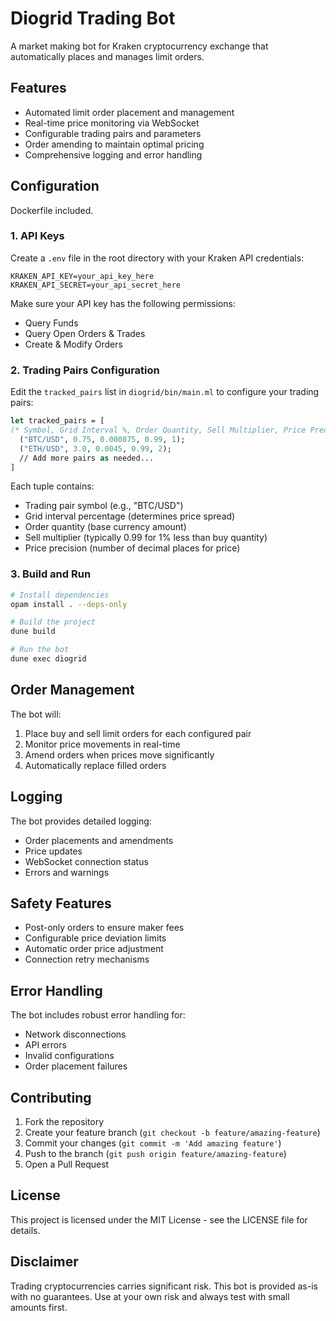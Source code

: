 # Diogrid Trading Bot

A market making bot for Kraken cryptocurrency exchange that automatically places and manages limit orders.

## Features

- Automated limit order placement and management
- Real-time price monitoring via WebSocket
- Configurable trading pairs and parameters
- Order amending to maintain optimal pricing
- Comprehensive logging and error handling

## Configuration
Dockerfile included.

### 1. API Keys

Create a `.env` file in the root directory with your Kraken API credentials:

```env
KRAKEN_API_KEY=your_api_key_here
KRAKEN_API_SECRET=your_api_secret_here
```

Make sure your API key has the following permissions:
- Query Funds
- Query Open Orders & Trades
- Create & Modify Orders

### 2. Trading Pairs Configuration

Edit the `tracked_pairs` list in `diogrid/bin/main.ml` to configure your trading pairs:

```ocaml
let tracked_pairs = [
(* Symbol, Grid Interval %, Order Quantity, Sell Multiplier, Price Precision *)
  ("BTC/USD", 0.75, 0.000875, 0.99, 1);  
  ("ETH/USD", 3.0, 0.0045, 0.99, 2);
  // Add more pairs as needed...
]
```

Each tuple contains:
- Trading pair symbol (e.g., "BTC/USD")
- Grid interval percentage (determines price spread)
- Order quantity (base currency amount)
- Sell multiplier (typically 0.99 for 1% less than buy quantity)
- Price precision (number of decimal places for price)
### 3. Build and Run

```bash
# Install dependencies
opam install . --deps-only

# Build the project
dune build

# Run the bot
dune exec diogrid
```

## Order Management

The bot will:
1. Place buy and sell limit orders for each configured pair
2. Monitor price movements in real-time
3. Amend orders when prices move significantly
4. Automatically replace filled orders

## Logging

The bot provides detailed logging:
- Order placements and amendments
- Price updates
- WebSocket connection status
- Errors and warnings

## Safety Features

- Post-only orders to ensure maker fees
- Configurable price deviation limits
- Automatic order price adjustment
- Connection retry mechanisms

## Error Handling

The bot includes robust error handling for:
- Network disconnections
- API errors
- Invalid configurations
- Order placement failures

## Contributing

1. Fork the repository
2. Create your feature branch (`git checkout -b feature/amazing-feature`)
3. Commit your changes (`git commit -m 'Add amazing feature'`)
4. Push to the branch (`git push origin feature/amazing-feature`)
5. Open a Pull Request

## License

This project is licensed under the MIT License - see the LICENSE file for details.

## Disclaimer

Trading cryptocurrencies carries significant risk. This bot is provided as-is with no guarantees. Use at your own risk and always test with small amounts first.

